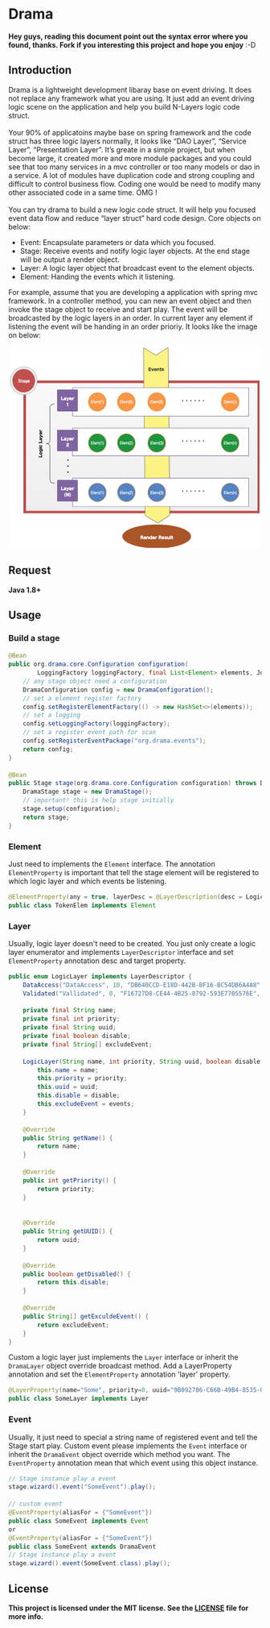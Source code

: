 # Drama

**Hey guys, reading this document point out the syntax error where you found, thanks. Fork if you interesting this project and hope you enjoy** :-D

## Introduction 

Drama is a lightweight development libaray base on event driving. It does not replace any framework what you are using. It just add an event driving logic scene on the application and help you build N-Layers logic code struct.  <br /><br />Your 90% of applicatoins maybe base on spring framework and the code struct has three logic layers normally, it looks like “DAO Layer”, “Service Layer”, “Presentation Layer”. It’s greate in a simple project, but when become large, it created more and more module packages and you could see that too many services in a mvc controller or too many models or dao in a service. A lot of modules have duplication code and strong coupling and difficult to control business flow. Coding one would be need to modify many other associated code in a same time. OMG !  <br /><br />You can try drama to build a new logic code struct. It will help you focused event data flow and reduce “layer struct” hard code design. Core objects on below:

+ Event: Encapsulate parameters or data which you focused. 
+ Stage: Receive events and notify logic layer objects. At the end stage will be output a render object.
+ Layer: A logic layer object that broadcast event to the element objects. 
+ Element: Handing the events which it listening. 

For example, assume that you are developing a application with spring mvc framework. In a controller method, you can new an event object and then invoke the stage object to receive and start play. The event will be broadcasted by the logic layers in an order. In current layer any element if listening the event will be handing in an order prioriy. It looks like the image on below:

<img src="https://raw.githubusercontent.com/Nickymaco/drama/master/images/drama.png" style="height:400px;width:500px" />

## Request

**Java 1.8+**

## Usage

### Build a stage
```java
@Bean
public org.drama.core.Configuration configuration(
        LoggingFactory loggingFactory, final List<Element> elements, JohncrawlerProperties properties) {
    // any stage object need a configuration
    DramaConfiguration config = new DramaConfiguration();
    // set a element register factory
    config.setRegisterElementFactory(() -> new HashSet<>(elements));
    // set a logging
    config.setLoggingFactory(loggingFactory);
    // set a register event path for scan
    config.setRegisterEventPackage("org.drama.events");
    return config;
}

@Bean
public Stage stage(org.drama.core.Configuration configuration) throws DramaException {
    DramaStage stage = new DramaStage();
    // important! this is help stage initially
    stage.setup(configuration);
    return stage;
}
```

### Element
Just need to implements the `Element` interface. The annotation `ElementProperty` is important that tell the stage element will be registered to which logic layer and which events be listening. 
```java
@ElementProperty(any = true, layerDesc = @LayerDescription(desc = LogicLayer.class, target = "Vallidated"))
public class TokenElem implements Element
```

### Layer
Usually, logic layer doesn't need to be created. You just only create a logic layer enumerator and implements `LayerDescriptor` interface and set `ElementProperty` annotation desc and target property.
```java
public enum LogicLayer implements LayerDescriptor {
    DataAccess("DataAccess", 10, "DB640CCD-E18D-442B-BF16-BC54DB6A4A8", false, null),
    Validated("Vallidated", 0, "F16727D8-CE44-4B25-8792-593E7705576E", false, null);
    
    private final String name;
    private final int priority;
    private final String uuid;
    private final boolean disable;
    private final String[] excludeEvent;
    
    LogicLayer(String name, int priority, String uuid, boolean disable, String[] events) {
        this.name = name;
        this.priority = priority;
        this.uuid = uuid;
        this.disable = disable;
        this.excludeEvent = events;
    }

    @Override
    public String getName() {
        return name;
    }

    @Override
    public int getPriority() {
        return priority;
    }


    @Override
    public String getUUID() {
        return uuid;
    }

    @Override
    public boolean getDisabled() {
        return this.disable;
    }

    @Override
    public String[] getExculdeEvent() {
        return excludeEvent;
    }
}
```
Custom a logic layer just implements the `Layer` interface or inherit the `DramaLayer` object override broadcast method. Add a LayerProperty annotation and set the `ElementProperty` annotation 'layer' property.
```java
@LayerProperty(name="Some", priority=0, uuid="9B092786-C66B-49B4-8535-0D0EA4D900D2")
public class SomeLayer implements Layer
```

### Event
Usually, it just need to special a string name of registered event and tell the Stage start play. Custom event please implements the `Event` interface or inherit the `DramaEvent` object override which method you want. The `EventProperty` annotation mean that which event using this object instance.
```java
// Stage instance play a event
stage.wizard().event("SomeEvent").play();

// custom event
@EventProperty(aliasFor = {"SomeEvent"})
public class SomeEvent implements Event
or 
@EventProperty(aliasFor = {"SomeEvent"})
public class SomeEvent extends DramaEvent
// Stage instance play a event
stage.wizard().event(SomeEvent.class).play();
```

## License

**This project is licensed under the MIT license. See the [LICENSE](LICENSE) file for more info.**